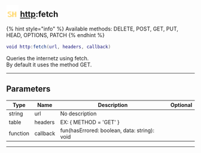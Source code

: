 ## <img src="../../.gitbook/assets/shared.png" width="32" height="32" /> [http](../http/README.md):fetch

{% hint style="info" %} Available methods: DELETE, POST, GET, PUT, HEAD, OPTIONS, PATCH {% endhint %}


```lua
void http:fetch(url, headers, callback)
```

Queries the internetz using fetch.<br>By default it uses the method GET.<br>

-----------------
## Parameters

| Type   | Name | Description | Optional |
| ------ | ---- | ----------- | -------: |
| string | url | No description |  |
| table | headers | EX: { METHOD = 'GET' } |  |
| function | callback | fun(hasErrored: boolean, data: string): void |  |


--------